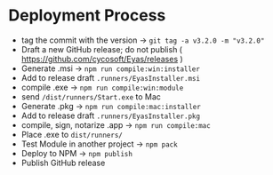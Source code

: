 # Deployment Process

* tag the commit with the version -> `git tag -a v3.2.0 -m "v3.2.0"`
* Draft a new GitHub release; do not publish ( https://github.com/cycosoft/Eyas/releases )
* Generate .msi -> `npm run compile:win:installer`
* Add to release draft `.runners/EyasInstaller.msi`
* compile .exe -> `npm run compile:win:module`
* send `/dist/runners/Start.exe` to Mac
* Generate .pkg -> `npm run compile:mac:installer`
* Add to release draft `.runners/EyasInstaller.pkg`
* compile, sign, notarize .app -> `npm run compile:mac`
* Place .exe to `dist/runners/`
* Test Module in another project -> `npm pack`
* Deploy to NPM -> `npm publish`
* Publish GitHub release

